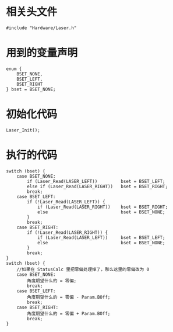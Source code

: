 相关头文件
===========================================
```
#include "Hardware/Laser.h"
```





用到的变量声明
===========================================
```
enum {
	BSET_NONE,
	BSET_LEFT,
	BSET_RIGHT
} bset = BSET_NONE;
```






初始化代码
===========================================
```
Laser_Init();
```






执行的代码
===========================================
```
switch (bset) {
	case BSET_NONE:
		if (Laser_Read(LASER_LEFT))			bset = BSET_LEFT;
		else if (Laser_Read(LASER_RIGHT))	bset = BSET_RIGHT;
		break;
	case BSET_LEFT:
		if (!Laser_Read(LASER_LEFT)) {
			if (Laser_Read(LASER_RIGHT))	bset = BSET_RIGHT;
			else							bset = BSET_NONE;
		}
		break;
	case BSET_RIGHT:
		if (!Laser_Read(LASER_RIGHT)) {
			if (Laser_Read(LASER_LEFT))		bset = BSET_LEFT;
			else							bset = BSET_NONE;
		}
		break;
}
switch (bset) {
	//如果在 StatusCalc 里把零偏处理掉了，那么这里的零偏改为 0
	case BSET_NONE:
		角度期望什么的 = 零偏;
		break;
	case BSET_LEFT:
		角度期望什么的 = 零偏 - Param.BOff;
		break;
	case BSET_RIGHT:
		角度期望什么的 = 零偏 + Param.BOff;
		break;
}
```
